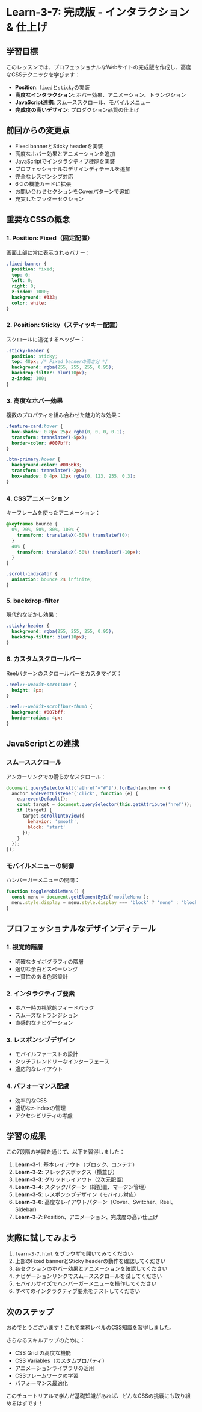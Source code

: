 # Learn-3-7: 完成版 - インタラクション & 仕上げ

## 学習目標

このレッスンでは、プロフェッショナルなWebサイトの完成版を作成し、高度なCSSテクニックを学びます：

- **Position**: `fixed`と`sticky`の実装
- **高度なインタラクション**: ホバー効果、アニメーション、トランジション
- **JavaScript連携**: スムーススクロール、モバイルメニュー
- **完成度の高いデザイン**: プロダクション品質の仕上げ

## 前回からの変更点

- Fixed bannerとSticky headerを実装
- 高度なホバー効果とアニメーションを追加
- JavaScriptでインタラクティブ機能を実装
- プロフェッショナルなデザインディテールを追加
- 完全なレスポンシブ対応
- 6つの機能カードに拡張
- お問い合わせセクションをCoverパターンで追加
- 充実したフッターセクション

## 重要なCSSの概念

### 1. Position: Fixed（固定配置）

画面上部に常に表示されるバナー：

```css
.fixed-banner {
  position: fixed;
  top: 0;
  left: 0;
  right: 0;
  z-index: 1000;
  background: #333;
  color: white;
}
```

### 2. Position: Sticky（スティッキー配置）

スクロールに追従するヘッダー：

```css
.sticky-header {
  position: sticky;
  top: 48px; /* Fixed bannerの高さ分 */
  background: rgba(255, 255, 255, 0.95);
  backdrop-filter: blur(10px);
  z-index: 100;
}
```

### 3. 高度なホバー効果

複数のプロパティを組み合わせた魅力的な効果：

```css
.feature-card:hover {
  box-shadow: 0 8px 25px rgba(0, 0, 0, 0.1);
  transform: translateY(-5px);
  border-color: #007bff;
}

.btn-primary:hover {
  background-color: #0056b3;
  transform: translateY(-2px);
  box-shadow: 0 4px 12px rgba(0, 123, 255, 0.3);
}
```

### 4. CSSアニメーション

キーフレームを使ったアニメーション：

```css
@keyframes bounce {
  0%, 20%, 50%, 80%, 100% {
    transform: translateX(-50%) translateY(0);
  }
  40% {
    transform: translateX(-50%) translateY(-10px);
  }
}

.scroll-indicator {
  animation: bounce 2s infinite;
}
```

### 5. backdrop-filter

現代的なぼかし効果：

```css
.sticky-header {
  background: rgba(255, 255, 255, 0.95);
  backdrop-filter: blur(10px);
}
```

### 6. カスタムスクロールバー

Reelパターンのスクロールバーをカスタマイズ：

```css
.reel::-webkit-scrollbar {
  height: 8px;
}

.reel::-webkit-scrollbar-thumb {
  background: #007bff;
  border-radius: 4px;
}
```

## JavaScriptとの連携

### スムーススクロール

アンカーリンクでの滑らかなスクロール：

```javascript
document.querySelectorAll('a[href^="#"]').forEach(anchor => {
  anchor.addEventListener('click', function (e) {
    e.preventDefault();
    const target = document.querySelector(this.getAttribute('href'));
    if (target) {
      target.scrollIntoView({
        behavior: 'smooth',
        block: 'start'
      });
    }
  });
});
```

### モバイルメニューの制御

ハンバーガーメニューの開閉：

```javascript
function toggleMobileMenu() {
  const menu = document.getElementById('mobileMenu');
  menu.style.display = menu.style.display === 'block' ? 'none' : 'block';
}
```

## プロフェッショナルなデザインディテール

### 1. 視覚的階層
- 明確なタイポグラフィの階層
- 適切な余白とスペーシング
- 一貫性のある色彩設計

### 2. インタラクティブ要素
- ホバー時の視覚的フィードバック
- スムーズなトランジション
- 直感的なナビゲーション

### 3. レスポンシブデザイン
- モバイルファーストの設計
- タッチフレンドリーなインターフェース
- 適応的なレイアウト

### 4. パフォーマンス配慮
- 効率的なCSS
- 適切なz-indexの管理
- アクセシビリティの考慮

## 学習の成果

この7段階の学習を通じて、以下を習得しました：

1. **Learn-3-1**: 基本レイアウト（ブロック、コンテナ）
2. **Learn-3-2**: フレックスボックス（横並び）
3. **Learn-3-3**: グリッドレイアウト（2次元配置）
4. **Learn-3-4**: スタックパターン（縦配置、マージン管理）
5. **Learn-3-5**: レスポンシブデザイン（モバイル対応）
6. **Learn-3-6**: 高度なレイアウトパターン（Cover、Switcher、Reel、Sidebar）
7. **Learn-3-7**: Position、アニメーション、完成度の高い仕上げ

## 実際に試してみよう

1. `learn-3-7.html` をブラウザで開いてみてください
2. 上部のFixed bannerとSticky headerの動作を確認してください
3. 各セクションのホバー効果とアニメーションを確認してください
4. ナビゲーションリンクでスムーススクロールを試してください
5. モバイルサイズでハンバーガーメニューを操作してください
6. すべてのインタラクティブ要素をテストしてください

## 次のステップ

おめでとうございます！これで業務レベルのCSS知識を習得しました。

さらなるスキルアップのために：
- CSS Grid の高度な機能
- CSS Variables（カスタムプロパティ）
- アニメーションライブラリの活用
- CSSフレームワークの学習
- パフォーマンス最適化

このチュートリアルで学んだ基礎知識があれば、どんなCSSの挑戦にも取り組めるはずです！
